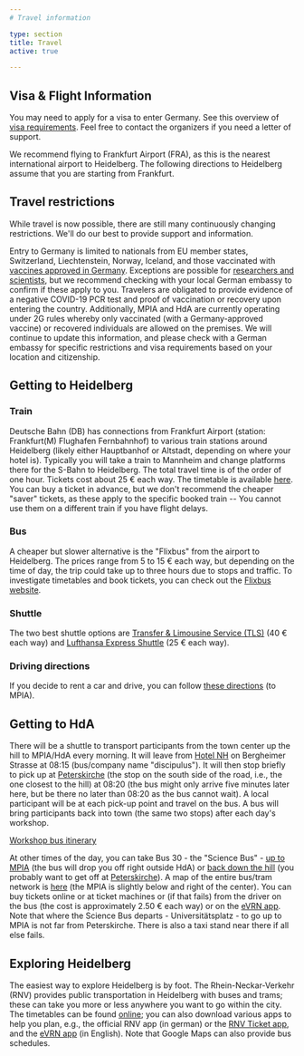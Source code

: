 ```yaml
---
# Travel information

type: section
title: Travel
active: true

---
```


## <i class="fa-solid fa-road-barrier"></i> Visa & Flight Information

You may need to apply for a visa to enter Germany. See this overview of [visa requirements](http://www.mpia.de/en/services/information-for-guests/before-arrival). Feel free to contact the organizers if you need a letter of support.

We recommend flying to Frankfurt Airport (FRA), as this is the nearest international airport to Heidelberg. The following directions to Heidelberg assume that you are starting from Frankfurt.


## <i class="fa-solid fa-triangle-exclamation"></i> Travel restrictions

While travel is now possible, there are still many continuously changing restrictions. We'll do our best to provide support and information.

Entry to Germany is limited to nationals from EU member states, Switzerland, Liechtenstein, Norway, Iceland, and those vaccinated with [vaccines approved in Germany](https://www.pei.de/EN/newsroom/dossier/coronavirus/coronavirus-content.html). Exceptions are possible for [researchers and scientists](https://www.bmi.bund.de/SharedDocs/faqs/DE/themen/bevoelkerungsschutz/coronavirus/reisebeschraenkungen-grenzkontrollen/IV-reisebeschraenkungen-im-aussereuropaeischen-luft-und-seeverkehr-einreisen-aus-drittstaat/welche-fachkraefte-und-hoch-qualifizierte-arbeitnehmer-duerfen-einreisen.html), but we recommend checking with your local German embassy to confirm if these apply to you. Travelers are obligated to provide evidence of a negative COVID-19 PCR test and proof of vaccination or recovery upon entering the country. Additionally, MPIA and HdA are currently operating under 2G rules whereby only vaccinated (with a Germany-approved vaccine) or recovered individuals are allowed on the premises. We will continue to update this information, and please check with a German embassy for specific restrictions and visa requirements based on your location and citizenship.

## Getting to Heidelberg

### <i class="fa-solid fa-train"></i> Train

Deutsche Bahn (DB) has connections from Frankfurt Airport (station: Frankfurt(M) Flughafen Fernbahnhof) to various train stations around Heidelberg (likely either Hauptbanhof or Altstadt, depending on where your hotel is). Typically you will take a train to Mannheim and change platforms there for the S-Bahn to Heidelberg. The total travel time is of the order of one hour.
Tickets cost about 25 € each way. The timetable is available [here](https://www.bahn.com/en/view/index.shtml). You can buy a ticket in advance, but we don't recommend the cheaper "saver" tickets, as these apply to the specific booked train -- You cannot use them on a different train if you have flight delays.

### <i class="fa-solid fa-bus"></i> Bus

A cheaper but slower alternative is the "Flixbus" from the airport to Heidelberg. The prices range from 5 to 15 € each way, but depending on the time of day, the trip could take up to three hours due to stops and traffic. To investigate timetables and book tickets, you can check out the [Flixbus website](https://www.flixbus.com/).

### <i class="fa-solid fa-bus-simple"></i> Shuttle

The two best shuttle options are [Transfer & Limousine Service (TLS)](https://www.tls-heidelberg.de/en/) (40 € each way) and [Lufthansa Express Shuttle](https://www.lufthansa.com/de/en/Lufthansa-Express-Shuttle) (25 € each way).

### <i class="fa-solid fa-road"></i> Driving directions
If you decide to rent a car and drive, you can follow [these directions](https://www.google.com/maps/dir/Frankfurt+Airport,+Frankfurt,+Germany/Max-Planck-Institut+f%C3%BCr+Astronomie,+K%C3%B6nigstuhl+17,+69117+Heidelberg/@49.7240731,8.3527948,10z/data=!3m1!4b1!4m14!4m13!1m5!1m1!1s0x47bd0b745442f979:0x8a74d84d21f8f331!2m2!1d8.5621518!2d50.0379326!1m5!1m1!1s0x4797c04e5257640d:0x7a5e759cc166d6bf!2m2!1d8.7236247!2d49.3968064!3e0) (to MPIA).


## Getting to HdA

There will be a shuttle to transport participants from the town center up the hill to MPIA/HdA every morning. It will leave from [Hotel NH](https://www.google.com/maps/place/Hotel+NH+Heidelberg/@49.407697,8.6806093,17z/data=!3m1!4b1!4m8!3m7!1s0x4797c1205993432d:0x92b8113bd142134d!5m2!4m1!1i2!8m2!3d49.407697!4d8.682798) on Bergheimer Strasse at 08:15 (bus/company name "discipulus"). It will then stop briefly to pick up at [Peterskirche](https://www.google.de/maps/place/Peterskirche/@49.4087233,8.7047502,17.85z/data=!4m5!3m4!1s0x4797c103fc64910d:0xc8f660bad39fe450!8m2!3d49.408916!4d8.705417?hl=en) (the stop on the south side of the road, i.e., the one closest to the hill) at 08:20 (the bus might only arrive five minutes later here, but be there no later than 08:20 as the bus cannot wait). A local participant will be at each pick-up point and travel on the bus. A bus will bring participants back into town (the same two stops) after each day's workshop.

[<i class="fa-solid fa-route"></i> Workshop bus itinerary](https://www.google.com/maps/dir/Hotel+NH+Heidelberg,+Bergheimer+Str.+91,+69115+Heidelberg/49.4089253,8.7051327/Max-Planck-Institut+f%C3%BCr+Astronomie,+K%C3%B6nigstuhl,+Heidelberg/@49.4049805,8.7016122,16.19z/data=!4m15!4m14!1m5!1m1!1s0x4797c1205993432d:0x92b8113bd142134d!2m2!1d8.682798!2d49.407697!1m0!1m5!1m1!1s0x4797c04e5257640d:0x7a5e759cc166d6bf!2m2!1d8.7231418!2d49.3969229!3e0)

At other times of the day, you can take Bus 30 - the "Science Bus" - [up to MPIA](https://www.rnv-online.de/media/rnv-online.de/Fahrtinfo/Fahrplaene/Aushangfahrplaene_2020/02030P_1_01198_11.pdf) (the bus will drop you off right outside HdA) or [back down the hill](https://www.rnv-online.de/media/rnv-online.de/Fahrtinfo/Fahrplaene/Aushangfahrplaene_2020/02030P_2_01175_11.pdf) (you probably want to get off at [Peterskirche](https://www.google.com/maps/place/Peterskirche/@49.4089407,8.7040163,17.91z/data=!4m5!3m4!1s0x4797c103fc64910d:0xc8f660bad39fe450!8m2!3d49.408916!4d8.705417)). A map of the entire bus/tram network is [here](https://www.rnv-online.de/fileadmin/user_upload/downloads/Plaene/Liniennetzplaene/Liniennetzplan_HD.pdf) (the MPIA is slightly below and right of the center). You can buy tickets online or at ticket machines or (if that fails) from the driver on the bus (the cost is approximately 2.50 € each way) or on the [eVRN app](https://www.vrn.de/service/apps/etarif/index.html). Note that where the Science Bus departs - Universitätsplatz - to go up to MPIA is not far from Peterskirche. There is also a taxi stand near there if all else fails.

## <i class="fa-brands fa-wpexplorer"></i> Exploring Heidelberg

The easiest way to explore Heidelberg is by foot. The Rhein-Neckar-Verkehr (RNV) provides public transportation in Heidelberg with buses and trams; these can take you more or less anywhere you want to go within the city. The timetables can be found [online](https://www.rnv-online.de/fahrplaene.html); you can also download various apps to help you plan, e.g., the official RNV app (in german) or the [RNV Ticket app](https://www.rnv-online.de/tickets/tickets-kaufen/handy-ticket.html), and the [eVRN app](https://www.vrn.de/service/apps/etarif/index.html) (in English). Note that Google Maps can also provide bus schedules.
